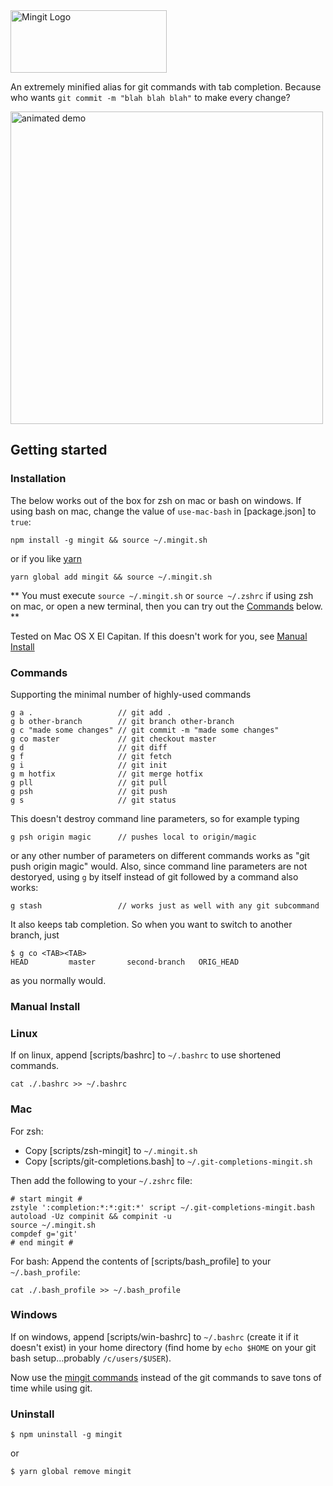 <img src="mingit-logo.jpg" alt="Mingit Logo" width="250" height="100"/>

An extremely minified alias for git commands with tab completion.  Because who wants `git commit -m "blah blah blah"` to make every change?

<img src="https://lh3.googleusercontent.com/VMJqIA52i_7oeY3z1zRThPmE_4nZYdsLfTdP95EKrQU=w906-h582-no" alt="animated demo" width="500px"/>

## Getting started

### Installation
The below works out of the box for zsh on mac or bash on windows.  If using bash on mac, change the value of `use-mac-bash` in [package.json] to `true`: 

    npm install -g mingit && source ~/.mingit.sh

or if you like [yarn](https://yarnpkg.com)

    yarn global add mingit && source ~/.mingit.sh

** You must execute `source ~/.mingit.sh` or `source ~/.zshrc` if using zsh on mac, or open a new terminal, then you can try out the [Commands](#commands) below. **

Tested on Mac OS X El Capitan.  If this doesn't work for you, see [Manual Install](#manual-install)

### Commands
Supporting the minimal number of highly-used commands

    g a .                   // git add .
    g b other-branch        // git branch other-branch
    g c "made some changes" // git commit -m "made some changes"
    g co master             // git checkout master
    g d                     // git diff
    g f                     // git fetch
    g i                     // git init 
    g m hotfix              // git merge hotfix
    g pll                   // git pull
    g psh                   // git push
    g s                     // git status
    
This doesn't destroy command line parameters, so for example typing 

    g psh origin magic      // pushes local to origin/magic

or any other number of parameters on different commands works as "git push origin magic" would.  Also, since command line parameters are not destoryed, using `g` by itself instead of git followed by a command also works:

    g stash                 // works just as well with any git subcommand

It also keeps tab completion.  So when you want to switch to another branch, just 

    $ g co <TAB><TAB>
    HEAD         master       second-branch   ORIG_HEAD

as you normally would.

### Manual Install

### Linux

If on linux, append [scripts/bashrc] to `~/.bashrc` to use shortened commands. 

	cat ./.bashrc >> ~/.bashrc

### Mac

For zsh:

* Copy [scripts/zsh-mingit] to `~/.mingit.sh`
* Copy [scripts/git-completions.bash] to `~/.git-completions-mingit.sh`

Then add the following to your `~/.zshrc` file:

    # start mingit #
    zstyle ':completion:*:*:git:*' script ~/.git-completions-mingit.bash
    autoload -Uz compinit && compinit -u
    source ~/.mingit.sh
    compdef g='git'
    # end mingit #

For bash:
Append the contents of [scripts/bash_profile] to your `~/.bash_profile`:

	cat ./.bash_profile >> ~/.bash_profile

### Windows 

If on windows, append [scripts/win-bashrc] to `~/.bashrc` (create it if it doesn't exist) in your home directory (find home by `echo $HOME` on your git bash setup...probably `/c/users/$USER`). 

Now use the [mingit commands](#commands) instead of the git commands to save tons of time while using git.

### Uninstall

	$ npm uninstall -g mingit

or

    $ yarn global remove mingit
